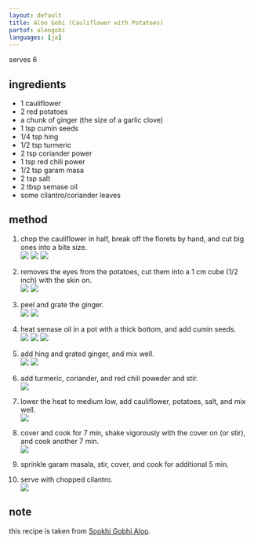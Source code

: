 ```yaml
---
layout: default
title: Aloo Gobi (Cauliflower with Potatoes)
partof: aloogobi
languages: [ja]
---
```


serves 6

## ingredients
- 1 cauliflower
- 2 red potatoes
- a chunk of ginger (the size of a garlic clove)
- 1 tsp cumin seeds
- 1/4 tsp hing
- 1/2 tsp turmeric
- 2 tsp coriander power
- 1 tsp red chili power
- 1/2 tsp garam masa
- 2 tsp salt
- 2 tbsp semase oil
- some cilantro/coriander leaves

## method
1. chop the cauliflower in half, break off the florets by hand, and cut big ones into a bite size.    <br>
   <img src="/recipe/images/ag-step1.jpg"/>
   <img src="/recipe/images/ag-step1b.jpg"/>
   <img src="/recipe/images/ag-step1c.jpg"/>

2. removes the eyes from the potatoes, cut them into a 1 cm cube (1/2 inch) with the skin on.    <br>
   <img src="/recipe/images/ag-step2.jpg"/>
   <img src="/recipe/images/ag-step2b.jpg"/>

3. peel and grate the ginger.    <br>
   <img src="/recipe/images/ag-step3.jpg"/>
   <img src="/recipe/images/ag-step3b.jpg"/>

4. heat semase oil in a pot with a thick bottom, and add cumin seeds.    <br>
   <img src="/recipe/images/ag-step4.jpg"/>
   <img src="/recipe/images/ag-step4b.jpg"/>
   <img src="/recipe/images/ag-step4c.jpg"/>

5. add hing and grated ginger, and mix well.    <br>
   <img src="/recipe/images/ag-step5.jpg"/>
   <img src="/recipe/images/ag-step5b.jpg"/>

6. add turmeric, coriander, and red chili poweder and stir.    <br>
   <img src="/recipe/images/ag-step6.jpg"/>

7. lower the heat to medium low, add cauliflower, potatoes, salt, and mix well.    <br>
   <img src="/recipe/images/ag-step7.jpg"/>

8. cover and cook for 7 min, shake vigorously with the cover on (or stir), and cook another 7 min.    <br>
   <img src="/recipe/images/ag-step8.jpg"/>

9. sprinkle garam masala, stir, cover, and cook for additional 5 min.

10. serve with chopped cilantro.    <br>
    <img src="/recipe/images/aloogobi.jpg"/>

## note
this recipe is taken from [Sookhi Gobhi Aloo](http://madteaparty.wordpress.com/2007/11/30/sookhi-gobhi-aloo/).
